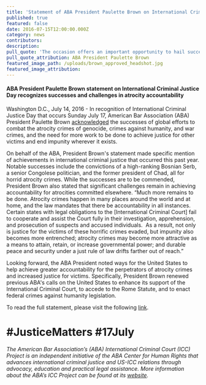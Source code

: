 ```yaml
---
title: 'Statement of ABA President Paulette Brown on International Criminal Justice Day – July 17, 2016'
published: true
featured: false
date: 2016-07-15T12:00:00.000Z
category: news
contributors:
description:
pull_quote: 'The occasion offers an important opportunity to hail successful efforts to hold accountable those found guilty of atrocity crimes and, in so doing, to achieve justice for survivors.  It is also provides a critical moment to urge a redoubling of global efforts to end impunity for the world’s worst crimes, as the ABA has done through the ABA Center for Human Rights and its International Criminal Court (ICC) Project.'
pull_quote_attribution: ABA President Paulette Brown
featured_image_path: /uploads/brown_approved_headshot.jpg
featured_image_attribution:
---
```



#### ABA President Paulette Brown statement on International Criminal Justice Day recognizes successes and challenges in atrocity accountability

Washington D.C., July 14, 2016 - In recognition of International Criminal Justice Day that occurs Sunday July 17, American Bar Association (ABA) President Paulette Brown [acknowledged](http://www.americanbar.org/news/abanews/aba-news-archives/2016/07/aba_president_paulet0.html) the successes of global efforts to combat the atrocity crimes of genocide, crimes against humanity, and war crimes, and the need for more work to be done to achieve justice for other victims and end impunity wherever it exists.

On behalf of the ABA, President Brown's statement made specific mention of achievements in international criminal justice that occurred this past year. Notable successes include the convictions of a high-ranking Bosnian Serb, a senior Congolese politician, and the former president of Chad, all for horrid atrocity crimes. While the successes are to be commended, President Brown also stated that significant challenges remain in achieving accountability for atrocities committed elsewhere. “Much more remains to be done. Atrocity crimes happen in many places around the world and at home, and the law mandates that there be accountability in all instances.  Certain states with legal obligations to the [International Criminal Court] fail to cooperate and assist the Court fully in their investigation, apprehension, and prosecution of suspects and accused individuals.  As a result, not only is justice for the victims of these horrific crimes evaded, but impunity also becomes more entrenched; atrocity crimes may become more attractive as a means to attain, retain, or increase governmental power; and durable peace and security under a just rule of law drifts farther out of reach.”

Looking forward, the ABA President noted ways for the United States to help achieve greater accountability for the perpetrators of atrocity crimes and increased justice for victims. Specifically, President Brown renewed previous ABA's calls on the United States to enhance its support of the International Criminal Court, to accede to the Rome Statute, and to enact federal crimes against humanity legislation.

To read the full statement, please visit the following [link](http://www.americanbar.org/news/abanews/aba-news-archives/2016/07/aba_president_paulet0.html).

# #JusticeMatters #17July

*The American Bar Association’s (ABA) International Criminal Court (ICC) Project is an independent initiative of the ABA Center for Human Rights that advances international criminal justice and US-ICC relations through advocacy, education and practical legal assistance. More information about the ABA’s ICC Project can be found at its [website](https://www.aba-icc.org/).*